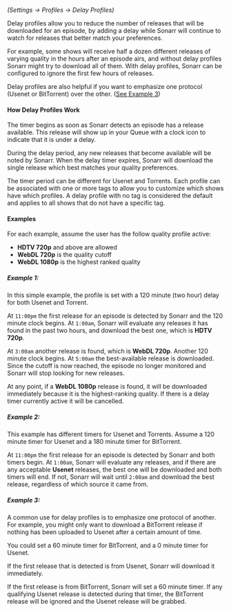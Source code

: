 _(Settings -> Profiles -> Delay Profiles)_

Delay profiles allow you to reduce the number of releases that will be downloaded for an episode, by adding a delay  while Sonarr will continue to watch for releases that better match your preferences. 

For example, some shows will receive half a dozen different releases of varying quality in the hours after an episode airs, and without delay profiles Sonarr might try to download all of them. With delay profiles, Sonarr can be configured to ignore the first few hours of releases.

Delay profiles are also helpful if you want to emphasize one protocol (Usenet or BitTorrent) over the other. ([See Example 3](#example-3))

#### How Delay Profiles Work

The timer begins as soon as Sonarr detects an episode has a release available. This release will show up in your Queue with a clock icon to indicate that it is under a delay.

During the delay period, any new releases that become available will be noted by Sonarr. When the delay timer expires, Sonarr will download the single release which best matches your quality preferences.

The timer period can be different for Usenet and Torrents. Each profile can be associated with one or more tags to allow you to customize which shows have which profiles. A delay profile with no tag is considered the default and applies to all shows that do not have a specific tag.

#### Examples

For each example, assume the user has the follow quality profile active:
* **HDTV 720p** and above are allowed
* **WebDL 720p** is the quality cutoff
* **WebDL 1080p** is the highest ranked quality

##### Example 1:

In this simple example, the profile is set with a 120 minute (two hour) delay for both Usenet and Torrent.

At `11:00pm` the first release for an episode is detected by Sonarr and the 120 minute clock begins. At `1:00am`, Sonarr will evaluate any releases it has found in the past two hours, and download the best one, which is **HDTV 720p**.

At `3:00am` another release is found, which is **WebDL 720p**. Another 120 minute clock begins. At `5:00am` the best-available release is downloaded. Since the cutoff is now reached, the episode no longer monitored and Sonarr will stop looking for new releases.

At any point, if a **WebDL 1080p** release is found, it will be downloaded immediately because it is the highest-ranking quality. If there is a delay timer currently active it will be cancelled.

##### Example 2:

This example has different timers for Usenet and Torrents. Assume a 120 minute timer for Usenet and a 180 minute timer for BitTorrent.

At `11:00pm` the first release for an episode is detected by Sonarr and both timers begin. At `1:00am`, Sonarr will evaluate any releases, and if there are any acceptable **Usenet** releases, the best one will be downloaded and both timers will end. If not, Sonarr will wait until `2:00am` and download the best release, regardless of which source it came from.


##### Example 3:

A common use for delay profiles is to emphasize one protocol of another. For example, you might only want to download a BitTorrent release if nothing has been uploaded to Usenet after a certain amount of time.

You could set a 60 minute timer for BitTorrent, and a 0 minute timer for Usenet.

If the first release that is detected is from Usenet, Sonarr will download it immediately.

If the first release is from BitTorrent, Sonarr will set a 60 minute timer. If any qualifying Usenet release is detected during that timer, the BitTorrent release will be ignored and the Usenet release will be grabbed.


